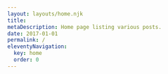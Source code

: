 ```yaml
---
layout: layouts/home.njk
title:
metaDescription: Home page listing various posts.
date: 2017-01-01
permalink: /
eleventyNavigation:
  key: home
  order: 0
---
```

